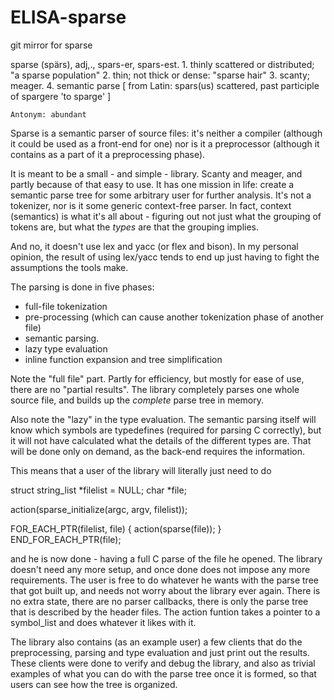 # ELISA-sparse
git mirror for sparse

  sparse (spärs), adj,., spars-er, spars-est.
	1. thinly scattered or distributed; "a sparse population"
	2. thin; not thick or dense: "sparse hair"
	3. scanty; meager.
	4. semantic parse
  	[ from Latin: spars(us) scattered, past participle of
	  spargere 'to sparge' ]

	Antonym: abundant

Sparse is a semantic parser of source files: it's neither a compiler
(although it could be used as a front-end for one) nor is it a
preprocessor (although it contains as a part of it a preprocessing
phase). 

It is meant to be a small - and simple - library.  Scanty and meager,
and partly because of that easy to use.  It has one mission in life:
create a semantic parse tree for some arbitrary user for further
analysis.  It's not a tokenizer, nor is it some generic context-free
parser.  In fact, context (semantics) is what it's all about - figuring
out not just what the grouping of tokens are, but what the _types_ are
that the grouping implies.

And no, it doesn't use lex and yacc (or flex and bison).  In my personal
opinion, the result of using lex/yacc tends to end up just having to
fight the assumptions the tools make. 

The parsing is done in five phases:

 - full-file tokenization
 - pre-processing (which can cause another tokenization phase of another
   file)
 - semantic parsing.
 - lazy type evaluation
 - inline function expansion and tree simplification

Note the "full file" part. Partly for efficiency, but mostly for ease of
use, there are no "partial results". The library completely parses one
whole source file, and builds up the _complete_ parse tree in memory.

Also note the "lazy" in the type evaluation.  The semantic parsing
itself will know which symbols are typedefines (required for parsing C
correctly), but it will not have calculated what the details of the
different types are.  That will be done only on demand, as the back-end
requires the information. 

This means that a user of the library will literally just need to do

  struct string_list *filelist = NULL;
  char *file;

  action(sparse_initialize(argc, argv, filelist));

  FOR_EACH_PTR(filelist, file) {
    action(sparse(file));
  } END_FOR_EACH_PTR(file);

and he is now done - having a full C parse of the file he opened.  The
library doesn't need any more setup, and once done does not impose any
more requirements.  The user is free to do whatever he wants with the
parse tree that got built up, and needs not worry about the library ever
again.  There is no extra state, there are no parser callbacks, there is
only the parse tree that is described by the header files. The action
funtion takes a pointer to a symbol_list and does whatever it likes with it.

The library also contains (as an example user) a few clients that do the
preprocessing, parsing and type evaluation and just print out the
results.  These clients were done to verify and debug the library, and
also as trivial examples of what you can do with the parse tree once it
is formed, so that users can see how the tree is organized. 
